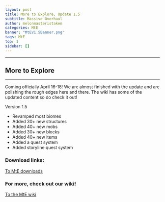 ```yaml
---
layout: post
title: More to Explore, Update 1.5
subtitle: Massive Overhaul
author: melonmasteristaken
categories: MtE
banner: "MtEV1.5Banner.png"
tags: MtE
top: 1
sidebar: []
---
```


<hr>
<h2 id="more-to-explore">More to Explore</h2>
<hr>
<p>Coming officially April 16-18! We are almost finished with the update and are polishing the rough edges here and there. The wiki has some of the updated content so do check it out!</p>

<p>Version 1.5</p>
<ul>
<li>Revamped most biomes</li>
<li>Added 30+ new structures</li>
<li>Added 40+ new mobs</li>
<li>Added 30+ new blocks</li>
<li>Added 40+ new items</li>
<li>Added a quest system</li>
<li>Added storyline quest system</li>
</ul>
<h3 id="download-links-">Download links:</h3>
<p><a href="https://1d10t1c-stud10s.github.io/more-to-explore/links.html">To MtE downloads</a></p>

<h3 id="for-more-check-out-our-wiki-">For more, check out our wiki!</h3>
<p><a href="https://1d10t1c-stud10s.github.io/more-to-explore/">To the MtE wiki</a></p>

